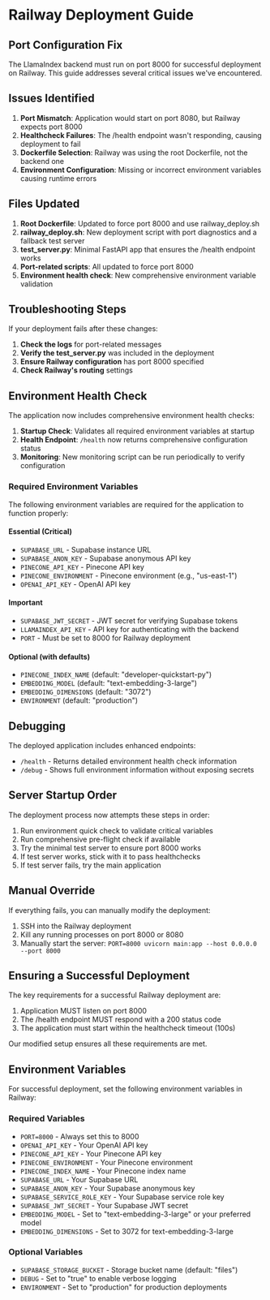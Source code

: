 # Railway Deployment Guide

## Port Configuration Fix

The LlamaIndex backend must run on port 8000 for successful deployment on Railway. This guide addresses several critical issues we've encountered.

## Issues Identified

1. **Port Mismatch**: Application would start on port 8080, but Railway expects port 8000
2. **Healthcheck Failures**: The /health endpoint wasn't responding, causing deployment to fail
3. **Dockerfile Selection**: Railway was using the root Dockerfile, not the backend one
4. **Environment Configuration**: Missing or incorrect environment variables causing runtime errors

## Files Updated

1. **Root Dockerfile**: Updated to force port 8000 and use railway_deploy.sh
2. **railway_deploy.sh**: New deployment script with port diagnostics and a fallback test server
3. **test_server.py**: Minimal FastAPI app that ensures the /health endpoint works
4. **Port-related scripts**: All updated to force port 8000
5. **Environment health check**: New comprehensive environment variable validation

## Troubleshooting Steps

If your deployment fails after these changes:

1. **Check the logs** for port-related messages
2. **Verify the test_server.py** was included in the deployment
3. **Ensure Railway configuration** has port 8000 specified
4. **Check Railway's routing** settings

## Environment Health Check

The application now includes comprehensive environment health checks:

1. **Startup Check**: Validates all required environment variables at startup
2. **Health Endpoint**: `/health` now returns comprehensive configuration status
3. **Monitoring**: New monitoring script can be run periodically to verify configuration

### Required Environment Variables

The following environment variables are required for the application to function properly:

#### Essential (Critical)
- `SUPABASE_URL` - Supabase instance URL
- `SUPABASE_ANON_KEY` - Supabase anonymous API key
- `PINECONE_API_KEY` - Pinecone API key
- `PINECONE_ENVIRONMENT` - Pinecone environment (e.g., "us-east-1")
- `OPENAI_API_KEY` - OpenAI API key

#### Important
- `SUPABASE_JWT_SECRET` - JWT secret for verifying Supabase tokens
- `LLAMAINDEX_API_KEY` - API key for authenticating with the backend
- `PORT` - Must be set to 8000 for Railway deployment

#### Optional (with defaults)
- `PINECONE_INDEX_NAME` (default: "developer-quickstart-py")
- `EMBEDDING_MODEL` (default: "text-embedding-3-large")
- `EMBEDDING_DIMENSIONS` (default: "3072")
- `ENVIRONMENT` (default: "production")

## Debugging

The deployed application includes enhanced endpoints:

- `/health` - Returns detailed environment health check information
- `/debug` - Shows full environment information without exposing secrets

## Server Startup Order

The deployment process now attempts these steps in order:

1. Run environment quick check to validate critical variables
2. Run comprehensive pre-flight check if available
3. Try the minimal test server to ensure port 8000 works
4. If test server works, stick with it to pass healthchecks
5. If test server fails, try the main application

## Manual Override

If everything fails, you can manually modify the deployment:

1. SSH into the Railway deployment
2. Kill any running processes on port 8000 or 8080
3. Manually start the server: `PORT=8000 uvicorn main:app --host 0.0.0.0 --port 8000`

## Ensuring a Successful Deployment

The key requirements for a successful Railway deployment are:

1. Application MUST listen on port 8000
2. The /health endpoint MUST respond with a 200 status code
3. The application must start within the healthcheck timeout (100s)

Our modified setup ensures all these requirements are met.

## Environment Variables

For successful deployment, set the following environment variables in Railway:

### Required Variables
- `PORT=8000` - Always set this to 8000
- `OPENAI_API_KEY` - Your OpenAI API key
- `PINECONE_API_KEY` - Your Pinecone API key
- `PINECONE_ENVIRONMENT` - Your Pinecone environment
- `PINECONE_INDEX_NAME` - Your Pinecone index name
- `SUPABASE_URL` - Your Supabase URL
- `SUPABASE_ANON_KEY` - Your Supabase anonymous key
- `SUPABASE_SERVICE_ROLE_KEY` - Your Supabase service role key
- `SUPABASE_JWT_SECRET` - Your Supabase JWT secret
- `EMBEDDING_MODEL` - Set to "text-embedding-3-large" or your preferred model
- `EMBEDDING_DIMENSIONS` - Set to 3072 for text-embedding-3-large

### Optional Variables
- `SUPABASE_STORAGE_BUCKET` - Storage bucket name (default: "files")
- `DEBUG` - Set to "true" to enable verbose logging
- `ENVIRONMENT` - Set to "production" for production deployments
